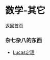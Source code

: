 # 数学-其它

[返回首页](http://www.ebola.pro)

### 杂七杂八的东西

- [Lucas定理](http://www.ebola.com/article/notes/Lucas)
